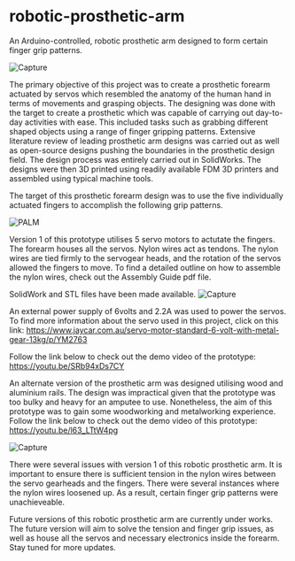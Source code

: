 # robotic-prosthetic-arm
An Arduino-controlled, robotic prosthetic arm designed to form certain finger grip patterns.


![Capture](https://user-images.githubusercontent.com/75569804/108779462-051c3180-75bb-11eb-8a62-f288e5a6a867.PNG)

The primary objective of this project was to create a prosthetic forearm actuated by servos which resembled the anatomy of the human hand in terms of movements and grasping objects. The designing was done with the target to create a prosthetic which was capable of carrying out day-to-day activities with ease. This included tasks such as grabbing different shaped objects using a range of finger gripping patterns. 
Extensive literature review of leading prosthetic arm designs was carried out as well as open-source designs pushing the boundaries in the prosthetic design field. The design process was entirely carried out in SolidWorks. The designs were then 3D printed using readily available FDM 3D printers and assembled using typical machine tools. 

The target of this prosthetic forearm design was to use the five individually actuated fingers to accomplish the following grip patterns. 

![PALM](https://user-images.githubusercontent.com/75569804/108799522-a075cc80-75e4-11eb-997f-ffb25579a841.PNG)

Version 1 of this prototype utilises 5 servo motors to actutate the fingers. The forearm houses all the servos. Nylon wires act as tendons. The nylon wires are tied firmly to the servogear heads, and the rotation of the servos allowed the fingers to move. To find a detailed outline on how to assemble the nylon wires, check out the Assembly Guide pdf file. 

SolidWork and STL files have been made available. 
![Capture](https://user-images.githubusercontent.com/75569804/110180324-ae85e180-7e5d-11eb-9d51-9ecc9d935393.PNG) 

An external power supply of 6volts and 2.2A was used to power the servos. To find more information about the servo used in this project, click on this link: https://www.jaycar.com.au/servo-motor-standard-6-volt-with-metal-gear-13kg/p/YM2763 

Follow the link below to check out the demo video of the prototype: 
https://youtu.be/SRb94xDs7CY 

An alternate version of the prosthetic arm was designed utilising wood and aluminium rails. The design was impractical given that the prototype was too bulky and heavy for an amputee to use. Nonetheless, the aim of this prototype was to gain some woodworking and metalworking experience. Follow the link below to check out the demo video of this prototype: https://youtu.be/l63_LTtW4pg 

![Capture](https://user-images.githubusercontent.com/75569804/108960877-b3fb6300-76ca-11eb-8207-575be886f1c7.PNG)

There were several issues with version 1 of this robotic prosthetic arm. It is important to ensure there is sufficient tension in the nylon wires between the servo gearheads and the fingers. There were several instances where the nylon wires loosened up. As a result, certain finger grip patterns were unachieveable. 

Future versions of this robotic prosthetic arm are currently under works. The future version will aim to solve the tension and finger grip issues, as well as house all the servos and necessary electronics inside the forearm. Stay tuned for more updates. 
